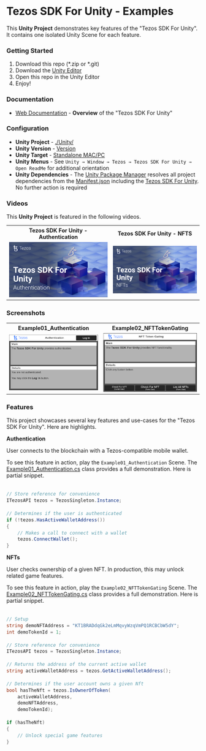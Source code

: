 


# Tezos SDK For Unity - Examples

This **Unity Project** demonstrates key features of the "Tezos SDK For Unity". It contains one isolated Unity Scene for each feature.

### Getting Started
1. Download this repo (*.zip or *.git)
1. Download the [Unity Editor](https://store.unity.com/#plans-individual)
1. Open this repo in the Unity Editor
1. Enjoy!

### Documentation
* <a href="https://opentezos.com/gaming/unity-sdk">Web Documentation</a> - **Overview** of the "Tezos SDK For Unity"


### Configuration
* **Unity Project** - <a href="./Unity/">./Unity/</a>
* **Unity Version** - [Version](./Unity/ProjectSettings/ProjectVersion.txt)
* **Unity Target** - [Standalone MAC/PC](https://support.unity.com/hc/en-us/articles/206336795-What-platforms-are-supported-by-Unity-)
* **Unity Menus** - See `Unity → Window → Tezos → Tezos SDK For Unity → Open ReadMe` for additional orientation
* **Unity Dependencies** - The [Unity Package Manager](https://docs.unity3d.com/Manual/upm-ui.html) resolves all project dependencies from the [Manifest.json](./Unity/Packages/manifest.json) including the <a href="https://github.com/trilitech/tezos-unity-sdk">Tezos SDK For Unity</a>. No further action is required


### Videos

This **Unity Project** is featured in the following videos.

<table>
<tr>
<th>Tezos SDK For Unity - Authentication</th>
<th>Tezos SDK For Unity - NFTS</th>
</tr>
<tr>
<td>
<a href="https://tbd/youtube/link"><img width="500" src="./Unity/Assets/Tezos/TezosSDKExamples/Documentation/Images/YT_Thumbnail_Video_03.png" /></a>
</td>
<td>
<a href="https://tbd/youtube/link"><img width="500" src="./Unity/Assets/Tezos/TezosSDKExamples/Documentation/Images/YT_Thumbnail_Video_04.png" /></a>
</td>
</tr>
</table>


### Screenshots

<table>
<tr>
<th>Example01_Authentication</th>
<th>Example02_NFTTokenGating</th>
</tr>
<tr>
<td>
<a href="./Unity/Assets/Tezos/TezosSDKExamples/Documentation/Images/Example01_Authentication.png"><img width="500" src="./Unity/Assets/Tezos/TezosSDKExamples/Documentation/Images/Example01_Authentication.png" /></a>
</td>
<td>
<a href="./Unity/Assets/Tezos/TezosSDKExamples/Documentation/Images/Example02_NFTTokenGating.png"><img width="500" src="./Unity/Assets/Tezos/TezosSDKExamples/Documentation/Images/Example02_NFTTokenGating.png" /></a>
</td>
</tr>
</table>


### Features

This project showcases several key features and use-cases for the "Tezos SDK For Unity". Here are highlights.

**Authentication**

User connects to the blockchain with a Tezos-compatible mobile wallet.

To see this feature in action, play the `Example01_Authentication` Scene. The <a href="./Unity/Assets/Tezos/TezosSDKExamples/Scripts/Runtime/Tezos/TezosSDKExamples/Scenes/Example01_Authentication.cs">Example01_Authentication.cs</a> class provides a full demonstration. Here is partial snippet.

```csharp

// Store reference for convenience
ITezosAPI tezos = TezosSingleton.Instance;

// Determines if the user is authenticated 
if (!tezos.HasActiveWalletAddress())
{
    // Makes a call to connect with a wallet
    tezos.ConnectWallet();
}
```

**NFTs**

User checks ownership of a given NFT. In production, this may unlock related game features.

To see this feature in action, play the `Example02_NFTTokenGating` Scene. The <a href="./Unity/Assets/Tezos/TezosSDKExamples/Scripts/Runtime/Tezos/TezosSDKExamples/Scenes/Example02_NFTTokenGating.cs">Example02_NFTTokenGating.cs</a> class provides a full demonstration. Here is partial snippet.

```csharp

// Setup
string demoNFTAddress = "KT1BRADdqGk2eLmMqvyWzqVmPQ1RCBCbW5dY";
int demoTokenId = 1;
            
// Store reference for convenience
ITezosAPI tezos = TezosSingleton.Instance;
        
// Returns the address of the current active wallet
string activeWalletAddress = tezos.GetActiveWalletAddress();

// Determines if the user account owns a given Nft
bool hasTheNft = tezos.IsOwnerOfToken(
    activeWalletAddress, 
    demoNFTAddress, 
    demoTokenId);

if (hasTheNft)
{
    // Unlock special game features
}
```



